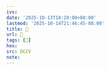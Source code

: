 ```yaml
---
ivs:
date: '2025-10-13T10:28:00+08:00'
lastmod: '2025-10-14T21:46:45-08:00'
title: 􄰔
url: 􄰔
tags: [𦤕]
hex: 
src: DCCV
note:
---
```

